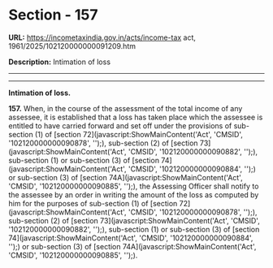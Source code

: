 # Section - 157

**URL:** https://incometaxindia.gov.in/acts/income-tax act, 1961/2025/102120000000091209.htm

**Description:** Intimation of loss

---

****

**Intimation of loss.**

**157.** When, in the course of the assessment of the total income of any assessee, it is established that a loss has taken place which the assessee is entitled to have carried forward and set off under the provisions of sub-section (1) of [section 72](javascript:ShowMainContent\('Act', 'CMSID', '102120000000090878', ''\);), sub-section (2) of [section 73](javascript:ShowMainContent\('Act', 'CMSID', '102120000000090882', ''\);), sub-section (1) or sub-section (3) of [section 74](javascript:ShowMainContent\('Act', 'CMSID', '102120000000090884', ''\);) or sub-section (3) of [section 74A](javascript:ShowMainContent\('Act', 'CMSID', '102120000000090885', ''\);), the Assessing Officer shall notify to the assessee by an order in writing the amount of the loss as computed by him for the purposes of sub-section (1) of [section 72](javascript:ShowMainContent\('Act', 'CMSID', '102120000000090878', ''\);), sub-section (2) of [section 73](javascript:ShowMainContent\('Act', 'CMSID', '102120000000090882', ''\);), sub-section (1) or sub-section (3) of [section 74](javascript:ShowMainContent\('Act', 'CMSID', '102120000000090884', ''\);) or sub-section (3) of [section 74A](javascript:ShowMainContent\('Act', 'CMSID', '102120000000090885', ''\);).